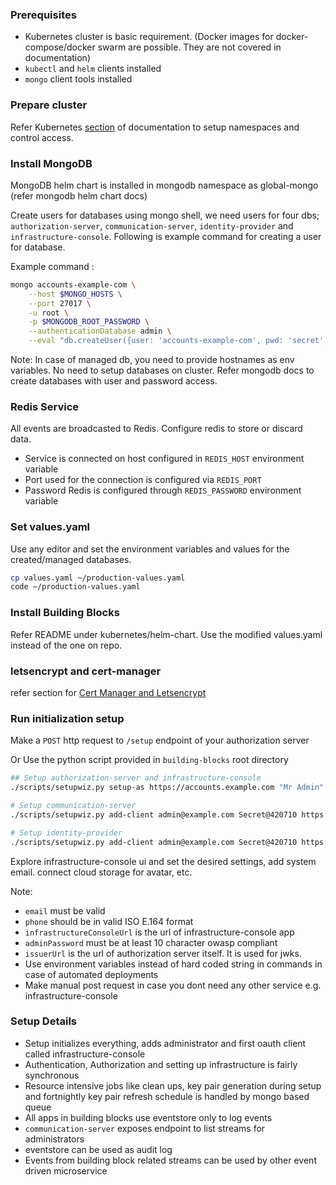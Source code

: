 ### Prerequisites

- Kubernetes cluster is basic requirement. (Docker images for docker-compose/docker swarm are possible. They are not covered in documentation)
- `kubectl` and `helm` clients installed
- `mongo` client tools installed

### Prepare cluster

Refer Kubernetes [section](./create-namespace-for-repo.md) of documentation to setup namespaces and control access.

### Install MongoDB

MongoDB helm chart is installed in mongodb namespace as global-mongo (refer mongodb helm chart docs)

Create users for databases using mongo shell, we need users for four dbs; `authorization-server`, `communication-server`, `identity-provider` and `infrastructure-console`. Following is example command for creating a user for database.

Example command :

``` sh
mongo accounts-example-com \
    --host $MONGO_HOSTS \
    --port 27017 \
    -u root \
    -p $MONGODB_ROOT_PASSWORD \
    --authenticationDatabase admin \
    --eval "db.createUser({user: 'accounts-example-com', pwd: 'secret', roles:[{role:'dbOwner', db: 'accounts-example-com'}]});"
```

Note: In case of managed db, you need to provide hostnames as env variables. No need to setup databases on cluster. Refer mongodb docs to create databases with user and password access.

### Redis Service

All events are broadcasted to Redis. Configure redis to store or discard data.

- Service is connected on host configured in `REDIS_HOST` environment variable
- Port used for the connection is configured via `REDIS_PORT`
- Password Redis is configured through `REDIS_PASSWORD` environment variable

### Set values.yaml

Use any editor and set the environment variables and values for the created/managed databases.

```sh
cp values.yaml ~/production-values.yaml
code ~/production-values.yaml
```

### Install Building Blocks

Refer README under kubernetes/helm-chart.
Use the modified values.yaml instead of the one on repo.

### letsencrypt and cert-manager

refer section for [Cert Manager and Letsencrypt](./cert-manager-letsencrypt.md)

### Run initialization setup

Make a `POST` http request to `/setup` endpoint of your authorization server

Or Use the python script provided in `building-blocks` root directory

```sh
## Setup authorization-server and infrastructure-console
./scripts/setupwiz.py setup-as https://accounts.example.com "Mr Admin" admin@example.com Secret@420710 +919420420420 https://admin.example.com

# Setup communication-server
./scripts/setupwiz.py add-client admin@example.com Secret@420710 https://admin.example.com "Communication Server" https://connect.example.com

# Setup identity-provider
./scripts/setupwiz.py add-client admin@example.com Secret@420710 https://admin.example.com "Identity Provider" https://myaccount.example.com
```

Explore infrastructure-console ui and set the desired settings, add system email. connect cloud storage for avatar, etc.

Note:

- `email` must be valid
- `phone` should be in valid ISO E.164 format
- `infrastructureConsoleUrl` is the url of infrastructure-console app
- `adminPassword` must be at least 10 character owasp compliant
- `issuerUrl` is the url of authorization server itself. It is used for jwks.
- Use environment variables instead of hard coded string in commands in case of automated deployments
- Make manual post request in case you dont need any other service e.g. infrastructure-console

### Setup Details

- Setup initializes everything, adds administrator and first oauth client called infrastructure-console
- Authentication, Authorization and setting up infrastructure is fairly synchronous
- Resource intensive jobs like clean ups, key pair generation during setup and fortnightly key pair refresh schedule is handled by mongo based queue
- All apps in building blocks use eventstore only to log events
- `communication-server` exposes endpoint to list streams for administrators
- eventstore can be used as audit log
- Events from building block related streams can be used by other event driven microservice
